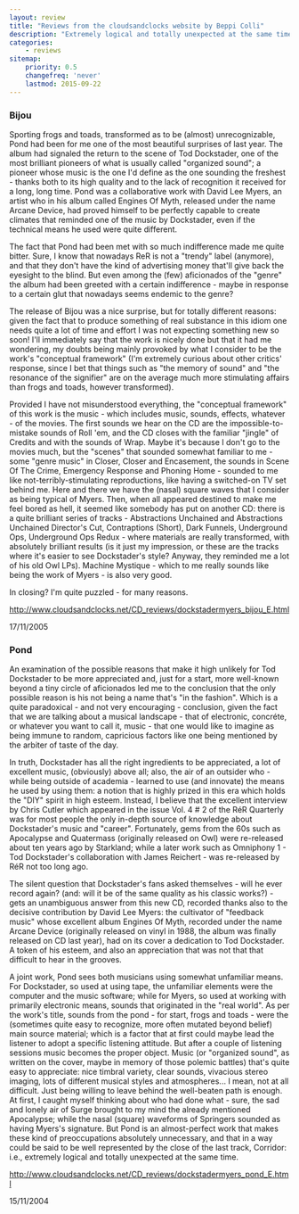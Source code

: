 ```yaml
---
layout: review
title: "Reviews from the cloudsandclocks website by Beppi Colli"
description: "Extremely logical and totally unexpected at the same time"
categories:
    - reviews
sitemap:
    priority: 0.5
    changefreq: 'never'
    lastmod: 2015-09-22
---
```


### Bijou

Sporting frogs and toads, transformed as to be (almost) unrecognizable, Pond had been for me one of the most beautiful surprises of last year. The album had signaled the return to the scene of Tod Dockstader, one of the most brilliant pioneers of what is usually called "organized sound"; a pioneer whose music is the one I'd define as the one sounding the freshest - thanks both to its high quality and to the lack of recognition it received for a long, long time. Pond was a collaborative work with David Lee Myers, an artist who in his album called Engines Of Myth, released under the name Arcane Device, had proved himself to be perfectly capable to create climates that reminded one of the music by Dockstader, even if the technical means he used were quite different.

The fact that Pond had been met with so much indifference made me quite bitter. Sure, I know that nowadays ReR is not a "trendy" label (anymore), and that they don't have the kind of advertising money that'll give back the eyesight to the blind. But even among the (few) aficionados of the "genre" the album had been greeted with a certain indifference - maybe in response to a certain glut that nowadays seems endemic to the genre?

The release of Bijou was a nice surprise, but for totally different reasons: given the fact that to produce something of real substance in this idiom one needs quite a lot of time and effort I was not expecting something new so soon! I'll immediately say that the work is nicely done but that it had me wondering, my doubts being mainly provoked by what I consider to be the work's "conceptual framework" (I'm extremely curious about other critics' response, since I bet that things such as "the memory of sound" and "the resonance of the signifier" are on the average much more stimulating affairs than frogs and toads, however transformed).

Provided I have not misunderstood everything, the "conceptual framework" of this work is the music - which includes music, sounds, effects, whatever - of the movies. The first sounds we hear on the CD are the impossible-to-mistake sounds of Roll 'em, and the CD closes with the familiar "jingle" of Credits and with the sounds of Wrap. Maybe it's because I don't go to the movies much, but the "scenes" that sounded somewhat familiar to me - some "genre music" in Closer, Closer and Encasement, the sounds in Scene Of The Crime, Emergency Response and Phoning Home - sounded to me like not-terribly-stimulating reproductions, like having a switched-on TV set behind me. Here and there we have the (nasal) square waves that I consider as being typical of Myers. Then, when all appeared destined to make me feel bored as hell, it seemed like somebody has put on another CD: there is a quite brilliant series of tracks - Abstractions Unchained and Abstractions Unchained Director's Cut, Contraptions (Short), Dark Funnels, Underground Ops, Underground Ops Redux - where materials are really transformed, with absolutely brilliant results (is it just my impression, or these are the tracks where it's easier to see Dockstader's style? Anyway, they reminded me a lot of his old Owl LPs). Machine Mystique - which to me really sounds like being the work of Myers - is also very good.

In closing? I'm quite puzzled - for many reasons.

<http://www.cloudsandclocks.net/CD_reviews/dockstadermyers_bijou_E.html>

17/11/2005

### Pond

An examination of the possible reasons that make it high unlikely for Tod Dockstader to be more appreciated and, just for a start, more well-known beyond a tiny circle of aficionados led me to the conclusion that the only possible reason is his not being a name that's "in the fashion". Which is a quite paradoxical - and not very encouraging - conclusion, given the fact that we are talking about a musical landscape - that of electronic, concréte, or whatever you want to call it, music - that one would like to imagine as being immune to random, capricious factors like one being mentioned by the arbiter of taste of the day.

In truth, Dockstader has all the right ingredients to be appreciated, a lot of excellent music, (obviously) above all; also, the air of an outsider who - while being outside of academia - learned to use (and innovate) the means he used by using them: a notion that is highly prized in this era which holds the "DIY" spirit in high esteem. Instead, I believe that the excellent interview by Chris Cutler which appeared in the issue Vol. 4 # 2 of the RéR Quarterly was for most people the only in-depth source of knowledge about Dockstader's music and "career". Fortunately, gems from the 60s such as Apocalypse and Quatermass (originally released on Owl) were re-released about ten years ago by Starkland; while a later work such as Omniphony 1 - Tod Dockstader's collaboration with James Reichert - was re-released by RéR not too long ago.

The silent question that Dockstader's fans asked themselves - will he ever record again? (and: will it be of the same quality as his classic works?) - gets an unambiguous answer from this new CD, recorded thanks also to the decisive contribution by David Lee Myers: the cultivator of "feedback music" whose excellent album Engines Of Myth, recorded under the name Arcane Device (originally released on vinyl in 1988, the album was finally released on CD last year), had on its cover a dedication to Tod Dockstader. A token of his esteem, and also an appreciation that was not that that difficult to hear in the grooves.

A joint work, Pond sees both musicians using somewhat unfamiliar means. For Dockstader, so used at using tape, the unfamiliar elements were the computer and the music software; while for Myers, so used at working with primarily electronic means, sounds that originated in the "real world". As per the work's title, sounds from the pond - for start, frogs and toads - were the (sometimes quite easy to recognize, more often mutated beyond belief) main source material; which is a factor that at first could maybe lead the listener to adopt a specific listening attitude. But after a couple of listening sessions music becomes the proper object. Music (or "organized sound", as written on the cover, maybe in memory of those polemic battles) that's quite easy to appreciate: nice timbral variety, clear sounds, vivacious stereo imaging, lots of different musical styles and atmospheres... I mean, not at all difficult. Just being willing to leave behind the well-beaten path is enough. At first, I caught myself thinking about who had done what - sure, the sad and lonely air of Surge brought to my mind the already mentioned Apocalypse; while the nasal (square) waveforms of Springers sounded as having Myers's signature. But Pond is an almost-perfect work that makes these kind of preoccupations absolutely unnecessary, and that in a way could be said to be well represented by the close of the last track, Corridor: i.e., extremely logical and totally unexpected at the same time.

<http://www.cloudsandclocks.net/CD_reviews/dockstadermyers_pond_E.html>

15/11/2004

